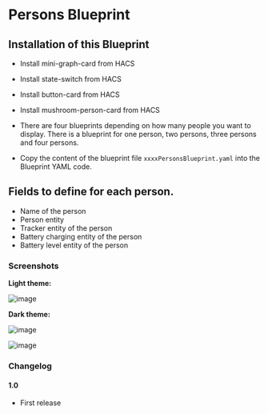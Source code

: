 # Persons Blueprint

## Installation of this Blueprint
- Install mini-graph-card from HACS
- Install state-switch from HACS
- Install button-card from HACS
- Install mushroom-person-card from HACS

- There are four blueprints depending on how many people you want to display.  There is a blueprint for one person, two persons, three persons and four persons.

- Copy the content of the blueprint file `xxxxPersonsBlueprint.yaml` into the Blueprint YAML code.

 ## Fields to define for each person.
 - Name of the person
 - Person entity
 - Tracker entity of the person
 - Battery charging entity of the person
 - Battery level entity of the person

### Screenshots
**Light theme:**<br>

![image](https://user-images.githubusercontent.com/83040228/160008861-12adeb04-b0f9-4f3e-a6d1-64bb5986c817.jpeg)


**Dark theme:**<br>

![image](https://user-images.githubusercontent.com/83040228/160008884-f916e369-00fd-44d1-919c-b4639bf93c44.jpeg)

![image](https://user-images.githubusercontent.com/83040228/160008905-7d0e2988-2104-453a-b1f2-df49bedfddf3.jpeg)


### Changelog
#### 1.0
- First release
